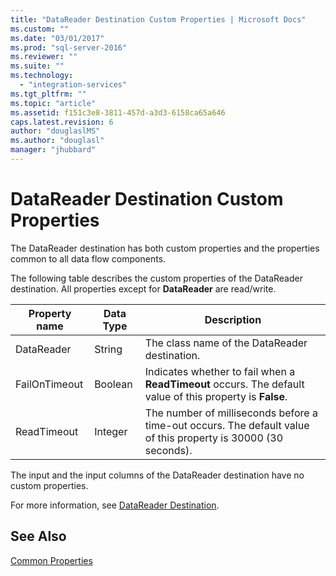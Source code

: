 ```yaml
---
title: "DataReader Destination Custom Properties | Microsoft Docs"
ms.custom: ""
ms.date: "03/01/2017"
ms.prod: "sql-server-2016"
ms.reviewer: ""
ms.suite: ""
ms.technology: 
  - "integration-services"
ms.tgt_pltfrm: ""
ms.topic: "article"
ms.assetid: f151c3e8-3811-457d-a3d3-6158ca65a646
caps.latest.revision: 6
author: "douglaslMS"
ms.author: "douglasl"
manager: "jhubbard"
---
```

# DataReader Destination Custom Properties
  The DataReader destination has both custom properties and the properties common to all data flow components.  
  
 The following table describes the custom properties of the DataReader destination. All properties except for **DataReader** are read/write.  
  
|Property name|Data Type|Description|  
|-------------------|---------------|-----------------|  
|DataReader|String|The class name of the DataReader destination.|  
|FailOnTimeout|Boolean|Indicates whether to fail when a **ReadTimeout** occurs. The default value of this property is **False**.|  
|ReadTimeout|Integer|The number of milliseconds before a time-out occurs. The default value of this property is 30000 (30 seconds).|  
  
 The input and the input columns of the DataReader destination have no custom properties.  
  
 For more information, see [DataReader Destination](../../integration-services/data-flow/datareader-destination.md).  
  
## See Also  
 [Common Properties](http://msdn.microsoft.com/library/51973502-5cc6-4125-9fce-e60fa1b7b796)  
  
  